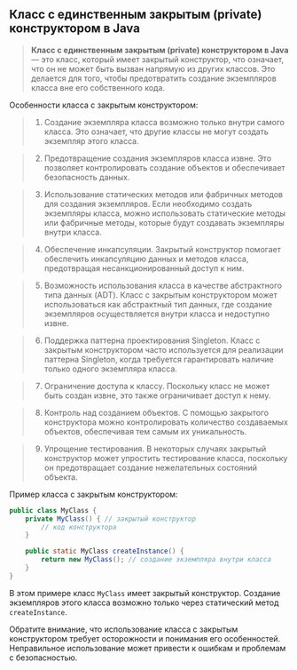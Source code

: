 ## Класс с единственным закрытым (private) конструктором в Java

> **Класс с единственным закрытым (private) конструктором в Java** — это класс, который имеет закрытый конструктор, что означает, что он не может быть вызван напрямую из других классов. Это делается для того, чтобы предотвратить создание экземпляров класса вне его собственного кода.

Особенности класса с закрытым конструктором:

> 1. Создание экземпляра класса возможно только внутри самого класса. Это означает, что другие классы не могут создать экземпляр этого класса.

> 2. Предотвращение создания экземпляров класса извне. Это позволяет контролировать создание объектов и обеспечивает безопасность данных.

> 3. Использование статических методов или фабричных методов для создания экземпляров. Если необходимо создать экземпляры класса, можно использовать статические методы или фабричные методы, которые будут создавать экземпляры внутри класса.

> 4. Обеспечение инкапсуляции. Закрытый конструктор помогает обеспечить инкапсуляцию данных и методов класса, предотвращая несанкционированный доступ к ним.

> 5. Возможность использования класса в качестве абстрактного типа данных (ADT). Класс с закрытым конструктором может использоваться как абстрактный тип данных, где создание экземпляров осуществляется внутри класса и недоступно извне.

> 6. Поддержка паттерна проектирования Singleton. Класс с закрытым конструктором часто используется для реализации паттерна Singleton, когда требуется гарантировать наличие только одного экземпляра класса.

> 7. Ограничение доступа к классу. Поскольку класс не может быть создан извне, это также ограничивает доступ к нему.

> 8. Контроль над созданием объектов. С помощью закрытого конструктора можно контролировать количество создаваемых объектов, обеспечивая тем самым их уникальность.

> 9. Упрощение тестирования. В некоторых случаях закрытый конструктор может упростить тестирование класса, поскольку он предотвращает создание нежелательных состояний объекта.

Пример класса с закрытым конструктором:

```java
public class MyClass {
    private MyClass() { // закрытый конструктор
        // код конструктора
    }

    public static MyClass createInstance() {
        return new MyClass(); // создание экземпляра внутри класса
    }
}
```

В этом примере класс `MyClass` имеет закрытый конструктор. Создание экземпляров этого класса возможно только через статический метод `createInstance`.

Обратите внимание, что использование класса с закрытым конструктором требует осторожности и понимания его особенностей. Неправильное использование может привести к ошибкам и проблемам с безопасностью.




















































